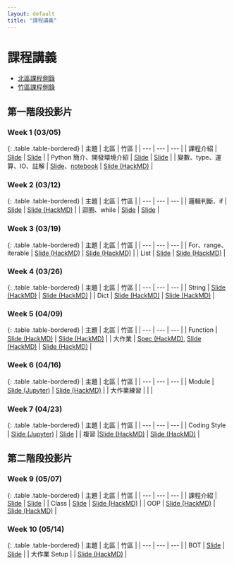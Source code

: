 ```yaml
---
layout: default
title: "課程講義"
---
```

# 課程講義

- [北區課程側錄](https://youtube.com/playlist?list=PLp5kjMAmhp-8w1ED-rxEdGx61Qx4IGa-B)
- [竹區課程側錄](https://youtube.com/playlist?list=PLp5kjMAmhp-8bK5jQ4-X1ExA6TwVFVvmA)

## 第一階段投影片

### Week 1 (03/05)

{: .table .table-bordered}
| 主題 | 北區 | 竹區 |
| --- | --- | --- |
| 課程介紹 | [Slide](https://drive.google.com/file/d/1wX1OJzfqasns7QFGsrJnF-6WabVKsN2c/view) | [Slide](https://drive.google.com/file/d/1khUg267OyB5Ab4ecuTVkIFNgPxfy80HG/view) |
| Python 簡介、開發環境介紹 | [Slide](https://www.canva.com/design/DAFbBghO2xA/CguKgzzWdnDtzWN12N7ZKA/view) | [Slide](https://drive.google.com/file/d/1XMGph2Erzg_-YDv-Gsr7bsePLCIdhEpd/view) |
| 變數、type、運算、IO、註解 | [Slide](https://drive.google.com/file/d/1op99RyWB4z86FE7ckF4SIcAz9RxWTB6Y/view)、[notebook](https://drive.google.com/file/d/1JTOhLGQnrI_wuI_E_NT594HOng5HLBVy/view) | [Slide (HackMD)](https://hackmd.io/@Z_ZMXd6ISlObZMLPsr_6WA/r1wohqe1n) |

### Week 2 (03/12)

{: .table .table-bordered}
| 主題 | 北區 | 竹區 |
| --- | --- | --- |
| 邏輯判斷、if | [Slide](https://drive.google.com/file/d/16WbwlUrkOamNljgbAbQdAg8Mdo62_rB-/view) | [Slide (HackMD)](https://hackmd.io/@Ren-Hao-Deng/python-if) |
| 迴圈、while | [Slide](https://drive.google.com/file/d/1Y5sgGAt_BkFoqcLh9kbRV8UwEPQeOiqG/view) | [Slide](https://drive.google.com/file/d/1HnWjJBhinJOu1Yye0huOPJZxNzzfTX4P/view) |

### Week 3 (03/19)

{: .table .table-bordered}
| 主題 | 北區 | 竹區 |
| --- | --- | --- |
| For、range、iterable | [Slide (HackMD)](https://hackmd.io/@howardhsuuu/B1R0LFnCs) | [Slide (HackMD)](https://hackmd.io/@nWxhMfNES0-4UHCSWXJMcg/BkPTOplx2) |
| List | [Slide](https://hackmd.io/@s3131212/BkQhTko13) | [Slide (HackMD)](https://hackmd.io/@nWxhMfNES0-4UHCSWXJMcg/Sy9jKReg3) |


### Week 4 (03/26)

{: .table .table-bordered}
| 主題 | 北區 | 竹區 |
| --- | --- | --- |
| String | [Slide (HackMD)](https://hackmd.io/@s3131212/rkZYT74lh) | [Slide (HackMD)](https://hackmd.io/@Sean64/py-string) |
| Dict | [Slide (HackMD)](https://hackmd.io/@YuKai0928/Bk-Tf2ops) | [Slide (HackMD)](https://hackmd.io/@Fireball0424/BJGaYjpyh/) |

### Week 5 (04/09)

{: .table .table-bordered}
| 主題 | 北區 | 竹區 |
| --- | --- | --- |
| Function | [Slide (HackMD)](https://hackmd.io/@Ev0n9YKlTzCKhedHrgZ2zw/rJvWOZn-3) | [Slide (HackMD)](https://hackmd.io/@nWxhMfNES0-4UHCSWXJMcg/ByZlAM3bh) |
| 大作業 | [Spec (HackMD)](https://hackmd.io/@VLvbo_-_QjqwJnUcuKdxSQ/rJu6Gctxn), [Slide (HackMD)](https://hackmd.io/@VLvbo_-_QjqwJnUcuKdxSQ/BkUS8Dpxn) | [Slide (HackMD)](https://hackmd.io/@SiriusKoan/HJVPMrFW3) |

### Week 6 (04/16)

{: .table .table-bordered}
| 主題 | 北區 | 竹區 |
| --- | --- | --- |
| Module | [Slide (Jupyter)](https://namwoam.github.io/sprout-material/py2023-taipei-module/slide.slides.html#/) | [Slide (HackMD)](https://hackmd.io/@Ren-Hao-Deng/python-module) |
| 大作業練習 | | |

### Week 7 (04/23)

{: .table .table-bordered}
| 主題 | 北區 | 竹區 |
| --- | --- | --- |
| Coding Style | [Slide (Jupyter)](https://namwoam.github.io/sprout-material/py2023-taipei-coding_style/slide.slides.html#/) | [Slide](https://drive.google.com/file/d/1BDTrtnl0KN22IxdY0awTctIBwbVfyzSk/view) |
| 複習 |[Slide (HackMD)](https://hackmd.io/@YuKai0928/BJ3kX5nai#/) | [Slide (HackMD)](https://hackmd.io/@SiriusKoan/Hkpamr9M3#/) |

## 第二階段投影片

### Week 9 (05/07)

{: .table .table-bordered}
| 主題 | 北區 | 竹區 |
| --- | --- | --- |
| 課程介紹 | [Slide](https://drive.google.com/file/d/12lCU49099lbGFXYWynd1N5HXpZPe5Ezu/view?usp=sharing) | [Slide](https://drive.google.com/file/d/1OOSGxr7uWa_I-08rMULLgkKpqsGZFDGH/view?usp=sharing) |
| Class | [Slide](https://drive.google.com/file/d/1KtEm0pjFHWIrcYVGri5d6y2WmyJUb86A/view?usp=share_link) | [Slide (HackMD)](https://hackmd.io/@Sean64/py-class) |
| OOP | [Slide (HackMD)](https://hackmd.io/@VLvbo_-_QjqwJnUcuKdxSQ/Bk1r8yomh#/) | [Slide (HackMD)](https://hackmd.io/@nWxhMfNES0-4UHCSWXJMcg/rJHn7KME2#/) |

### Week 10 (05/14)

{: .table .table-bordered}
| 主題 | 北區 | 竹區 |
| --- | --- | --- |
| BOT | [Slide](https://drive.google.com/file/d/1ygqbexHVrgsA9sDZVAYld5u3jKFH_ewv/view?usp=share_link) | [Slide](https://hackmd.io/@SiriusKoan/B1-bSVP4n#/) |
| 大作業 Setup | | [Slide (HackMD)](https://hackmd.io/@Fireball0424/HkED_0UXn#/) |
